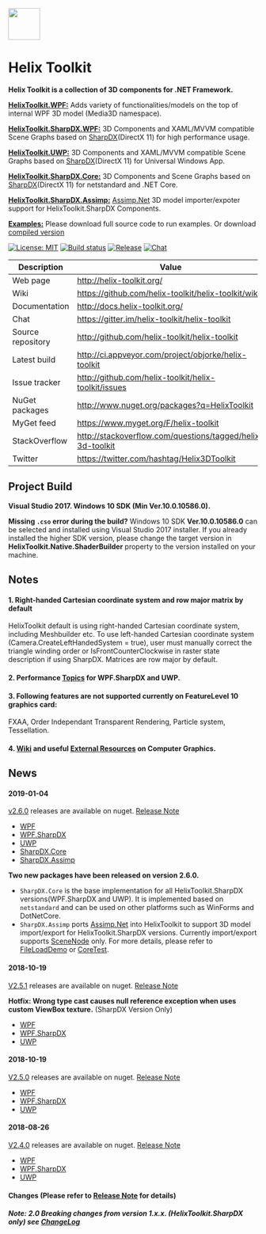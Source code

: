<img src='https://avatars3.githubusercontent.com/u/8432523?s=200&v=4' width='64' />

# Helix Toolkit

**Helix Toolkit is a collection of 3D components for .NET Framework.**

[**HelixToolkit.WPF:**](/Source/HelixToolkit.Wpf) 
Adds variety of functionalities/models on the top of internal WPF 3D model (Media3D namespace). 

[**HelixToolkit.SharpDX.WPF:**](/Source/HelixToolkit.Wpf.SharpDX) 
3D Components and XAML/MVVM compatible Scene Graphs based on [SharpDX](https://github.com/sharpdx/SharpDX)(DirectX 11) for high performance usage.

[**HelixToolkit.UWP:**](/Source/HelixToolkit.UWP) 
3D Components and XAML/MVVM compatible Scene Graphs based on [SharpDX](https://github.com/sharpdx/SharpDX)(DirectX 11) for Universal Windows App.

[**HelixToolkit.SharpDX.Core:**](/Source/HelixToolkit.SharpDX.Core) 
3D Components and Scene Graphs based on [SharpDX](https://github.com/sharpdx/SharpDX)(DirectX 11) for netstandard and .NET Core.

[**HelixToolkit.SharpDX.Assimp:**](/Source/HelixToolkit.Wpf.SharpDX.Assimp) 
[Assimp.Net](https://bitbucket.org/Starnick/assimpnet/src/master/) 3D model importer/expoter support for HelixToolkit.SharpDX Components.

[**Examples:**](/develop/Source/Examples)
Please download full source code to run examples. Or download [compiled version](https://ci.appveyor.com/project/objorke/helix-toolkit/branch/develop/artifacts)

[![License: MIT](https://img.shields.io/github/license/helix-toolkit/helix-toolkit.svg?style=popout)](https://github.com/helix-toolkit/helix-toolkit/blob/develop/LICENSE)
[![Build status](https://ci.appveyor.com/api/projects/status/tmqafdk9p7o98gw7?svg=true)](https://ci.appveyor.com/project/objorke/helix-toolkit)
[![Release](https://img.shields.io/github/release/helix-toolkit/helix-toolkit.svg?style=popout)](https://www.nuget.org/packages?q=Helix-Toolkit)
[![Chat](https://img.shields.io/gitter/room/helix-toolkit/helix-toolkit.svg)](https://gitter.im/helix-toolkit/helix-toolkit)

Description         | Value
--------------------|-----------------------
Web page            | http://helix-toolkit.org/
Wiki                | https://github.com/helix-toolkit/helix-toolkit/wiki
Documentation       | http://docs.helix-toolkit.org/
Chat                | https://gitter.im/helix-toolkit/helix-toolkit
Source repository   | http://github.com/helix-toolkit/helix-toolkit
Latest build        | http://ci.appveyor.com/project/objorke/helix-toolkit
Issue tracker       | http://github.com/helix-toolkit/helix-toolkit/issues
NuGet packages      | http://www.nuget.org/packages?q=HelixToolkit
MyGet feed          | https://www.myget.org/F/helix-toolkit
StackOverflow       | http://stackoverflow.com/questions/tagged/helix-3d-toolkit
Twitter             | https://twitter.com/hashtag/Helix3DToolkit

## Project Build

**Visual Studio 2017. Windows 10 SDK (Min Ver.10.0.10586.0).**

**Missing `.cso` error during the build?** Windows 10 SDK **Ver.10.0.10586.0** can be selected and installed using Visual Studio 2017 installer. If you already installed the higher SDK version, please change the target version in **HelixToolkit.Native.ShaderBuilder** property to the version installed on your machine.

## Notes

#### 1. Right-handed Cartesian coordinate system and row major matrix by default
HelixToolkit default is using right-handed Cartesian coordinate system, including Meshbuilder etc. To use left-handed Cartesian coordinate system (Camera.CreateLeftHandedSystem = true), user must manually correct the triangle winding order or IsFrontCounterClockwise in raster state description if using SharpDX. Matrices are row major by default.

#### 2. Performance [Topics](https://github.com/helix-toolkit/helix-toolkit/wiki/Tips-on-performance-optimization-(WPF.SharpDX-and-UWP)) for WPF.SharpDX and UWP.

#### 3. Following features are not supported currently on FeatureLevel 10 graphics card:
FXAA, Order Independant Transparent Rendering, Particle system, Tessellation.

#### 4. [Wiki](https://github.com/helix-toolkit/helix-toolkit/wiki) and useful [External Resources](https://github.com/helix-toolkit/helix-toolkit/wiki/External-References) on Computer Graphics.

## News
#### 2019-01-04
[v2.6.0](https://github.com/helix-toolkit/helix-toolkit/tree/release/2.6.0) releases are available on nuget. [Release Note](https://github.com/helix-toolkit/helix-toolkit/blob/master/CHANGELOG.md)
- [WPF](https://www.nuget.org/packages/HelixToolkit.Wpf/2.6.0)
- [WPF.SharpDX](https://www.nuget.org/packages/HelixToolkit.Wpf.SharpDX/2.6.0)
- [UWP](https://www.nuget.org/packages/HelixToolkit.UWP/2.6.0)
- [SharpDX.Core](https://www.nuget.org/packages/HelixToolkit.SharpDX.Core/2.6.0)
- [SharpDX.Assimp](https://www.nuget.org/packages/HelixToolkit.SharpDX.Assimp/2.6.0)

**Two new packages have been released on version 2.6.0.**
- `SharpDX.Core` is the base implementation for all HelixToolkit.SharpDX versions(WPF.SharpDX and UWP). It is implemented based on `netstandard` and can be used on other platforms such as WinForms and DotNetCore.
- `SharpDX.Assimp` ports [Assimp.Net](https://bitbucket.org/Starnick/assimpnet/src/master/) into HelixToolkit to support 3D model import/export for HelixToolkit.SharpDX versions. Currently import/export supports [SceneNode](https://github.com/helix-toolkit/helix-toolkit/wiki/Use-Element3D-or-SceneNode-under-WPF.SharpDX-or-UWP) only. For more details, please refer to [FileLoadDemo](/Source/Examples/WPF.SharpDX/FileLoadDemo) or [CoreTest](/Source/Examples/SharpDX.Core/CoreTest).


#### 2018-10-19
[V2.5.1](https://github.com/helix-toolkit/helix-toolkit/tree/hotfix/2.5.0) releases are available on nuget. [Release Note](https://github.com/helix-toolkit/helix-toolkit/blob/master/CHANGELOG.md)

**Hotfix: Wrong type cast causes null reference exception when uses custom ViewBox texture.** (SharpDX Version Only)
- [WPF](https://www.nuget.org/packages/HelixToolkit.Wpf/2.5.1)
- [WPF.SharpDX](https://www.nuget.org/packages/HelixToolkit.Wpf.SharpDX/2.5.1)
- [UWP](https://www.nuget.org/packages/HelixToolkit.UWP/2.5.1)


#### 2018-10-19
[V2.5.0](https://github.com/helix-toolkit/helix-toolkit/tree/release/2.5.0) releases are available on nuget. [Release Note](https://github.com/helix-toolkit/helix-toolkit/blob/master/CHANGELOG.md)
- [WPF](https://www.nuget.org/packages/HelixToolkit.Wpf/2.5.0)
- [WPF.SharpDX](https://www.nuget.org/packages/HelixToolkit.Wpf.SharpDX/2.5.0)
- [UWP](https://www.nuget.org/packages/HelixToolkit.UWP/2.5.0)

#### 2018-08-26
[V2.4.0](https://github.com/helix-toolkit/helix-toolkit/tree/release/2.4.0) releases are available on nuget. [Release Note](https://github.com/helix-toolkit/helix-toolkit/blob/master/CHANGELOG.md)
- [WPF](https://www.nuget.org/packages/HelixToolkit.Wpf/2.4.0)
- [WPF.SharpDX](https://www.nuget.org/packages/HelixToolkit.Wpf.SharpDX/2.4.0)
- [UWP](https://www.nuget.org/packages/HelixToolkit.UWP/2.4.0)

#### Changes (Please refer to [Release Note](https://github.com/helix-toolkit/helix-toolkit/blob/master/CHANGELOG.md) for details)

##### Note: 2.0 Breaking changes from version 1.x.x. (HelixToolkit.SharpDX only) see [ChangeLog](https://github.com/helix-toolkit/helix-toolkit/blob/develop/CHANGELOG.md)
